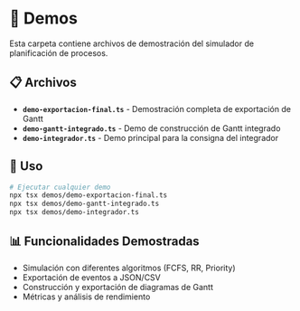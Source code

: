 # 📁 Demos

Esta carpeta contiene archivos de demostración del simulador de planificación de procesos.

## 📋 Archivos

- **`demo-exportacion-final.ts`** - Demostración completa de exportación de Gantt
- **`demo-gantt-integrado.ts`** - Demo de construcción de Gantt integrado 
- **`demo-integrador.ts`** - Demo principal para la consigna del integrador

## 🚀 Uso

```bash
# Ejecutar cualquier demo
npx tsx demos/demo-exportacion-final.ts
npx tsx demos/demo-gantt-integrado.ts
npx tsx demos/demo-integrador.ts
```

## 📊 Funcionalidades Demostradas

- Simulación con diferentes algoritmos (FCFS, RR, Priority)
- Exportación de eventos a JSON/CSV
- Construcción y exportación de diagramas de Gantt
- Métricas y análisis de rendimiento

